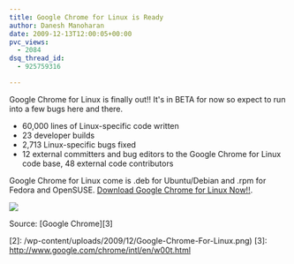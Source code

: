 ```yaml
---
title: Google Chrome for Linux is Ready
author: Danesh Manoharan
date: 2009-12-13T12:00:05+00:00
pvc_views:
  - 2084
dsq_thread_id:
  - 925759316

---
```

Google Chrome for Linux is finally out!! It's in BETA for now so expect to run into a few bugs here and there.

<div id="_mcePaste" style="position: absolute; left: -10000px; top: 7px; width: 1px; height: 1px; overflow-x: hidden; overflow-y: hidden;">
  23 developer builds
</div>

<div id="_mcePaste" style="position: absolute; left: -10000px; top: 7px; width: 1px; height: 1px; overflow-x: hidden; overflow-y: hidden;">
  2,713 Linux-specific bugs fixed
</div>

<div id="_mcePaste" style="position: absolute; left: -10000px; top: 7px; width: 1px; height: 1px; overflow-x: hidden; overflow-y: hidden;">
  12 external committers and bug editors to the Google Chrome for Linux code base, 48 external code contributors
</div>

  * 60,000 lines of Linux-specific code written
  * 23 developer builds
  * 2,713 Linux-specific bugs fixed
  * 12 external committers and bug editors to the Google Chrome for Linux code base, 48 external code contributors

Google Chrome for Linux come is .deb for Ubuntu/Debian and .rpm for Fedora and OpenSUSE. [Download Google Chrome for Linux Now!!][1].

![](/wp-content/uploads/2009/12/Google-Chrome-For-Linux-450x437.png)

Source: [Google Chrome][3]

 [1]: http://www.google.com/chrome?hl=en&platform=linux&brand=CHFK
 [2]: /wp-content/uploads/2009/12/Google-Chrome-For-Linux.png)
 [3]: http://www.google.com/chrome/intl/en/w00t.html